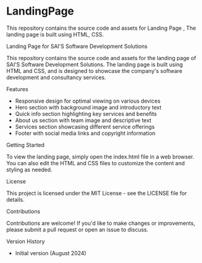 # LandingPage
This repository contains the source code and assets for Landing Page , The landing page is built using HTML, CSS.


Landing Page for SAI'S Software Development Solutions

This repository contains the source code and assets for the landing page of SAI'S Software Development Solutions. The landing page is built using HTML and CSS, and is designed to showcase the company's software development and consultancy services.

Features

- Responsive design for optimal viewing on various devices
- Hero section with background image and introductory text
- Quick info section highlighting key services and benefits
- About us section with team image and descriptive text
- Services section showcasing different service offerings
- Footer with social media links and copyright information

Getting Started

To view the landing page, simply open the index.html file in a web browser. You can also edit the HTML and CSS files to customize the content and styling as needed.

License

This project is licensed under the MIT License - see the LICENSE file for details.

Contributions

Contributions are welcome! If you'd like to make changes or improvements, please submit a pull request or open an issue to discuss.

Version History

- Initial version (August 2024)

